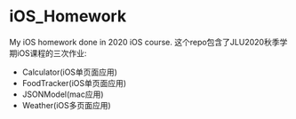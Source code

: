 # iOS_Homework
My iOS homework done in 2020 iOS course.
这个repo包含了JLU2020秋季学期iOS课程的三次作业:

+ Calculator(iOS单页面应用)
+ FoodTracker(iOS单页面应用)
+ JSONModel(mac应用)
+ Weather(iOS多页面应用)
